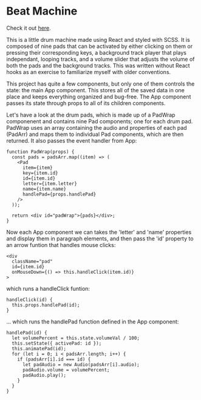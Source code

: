 # Beat Machine

Check it out [here](https://www.sunkenworld.com/drum-machine).

This is a little drum machine made using React and styled with SCSS. It is composed of nine pads that can be activated by either clicking on them or pressing their corresponding keys, a background track player that plays independant, looping tracks, and a volume slider that adjusts the volume of both the pads and the background tracks. This was written without React hooks as an exercise to familiarize myself with older conventions.

This project has quite a few components, but only one of them controls the state: the main App component. This stores all of the saved data in one place and keeps
everything organized and bug-free. The App component passes its state through props to all of its children components. 

Let's have a look at the drum pads, which is made up of a PadWrap componenent and contains nine Pad components; one for each drum pad. PadWrap uses an array containing the audio and properties of each pad (PadArr) and maps them to individual Pad components, which are then returned. It also passes the event handler from App:
```
function PadWrap(props) {
  const pads = padsArr.map((item) => (
    <Pad
      item={item}
      key={item.id}
      id={item.id}
      letter={item.letter}
      name={item.name}
      handlePad={props.handlePad}
    />
  ));

  return <div id="padWrap">{pads}</div>;
}
```
Now each App component we can takes the 'letter' and 'name' properties and display them in paragraph elements, and then pass the 'id' property to an arrow funtion that handles mouse clicks:
```
<div
  className="pad"
  id={item.id}
  onMouseDown={() => this.handleClick(item.id)}
>
```
which runs a handleClick funtion:
```
handleClick(id) {
  this.props.handlePad(id);
}
```
... which runs the handlePad function defined in the App component:
```
handlePad(id) {
  let volumePercent = this.state.volumeVal / 100;
  this.setState({ activePad: id });
  this.animatePad(id);
  for (let i = 0; i < padsArr.length; i++) {
    if (padsArr[i].id === id) {
      let padAudio = new Audio(padsArr[i].audio);
      padAudio.volume = volumePercent;
      padAudio.play();
    }
  }
}
```
